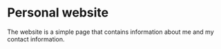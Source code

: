# Personal website
The website is a simple page that contains information about me and my contact information.
